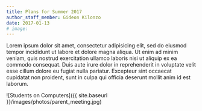 ```yaml
---
title: Plans for Summer 2017
author_staff_member: Gideon Kilonzo
date: 2017-01-13
# image:
---
```


Lorem ipsum dolor sit amet, consectetur adipisicing elit, sed do eiusmod tempor incididunt ut labore et dolore magna aliqua. Ut enim ad minim veniam, quis nostrud exercitation ullamco laboris nisi ut aliquip ex ea commodo consequat. Duis aute irure dolor in reprehenderit in voluptate velit esse cillum dolore eu fugiat nulla pariatur. Excepteur sint occaecat cupidatat non proident, sunt in culpa qui officia deserunt mollit anim id est laborum.

![Students on Computers]({{ site.baseurl }}/images/photos/parent_meeting.jpg)
